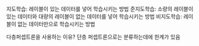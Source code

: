 지도학습: 레이블이 있는 데이터를 넣어 학습시키는 방법
준지도학습: 소량의 레이블이 있는 데이터와 대량의 레이블이 없는 데이터를 넣어 학습시키는 방법
비지도학습: 레이블이 없는 데이터만으로 학습시키는 방법

다층퍼셉트론을 사용하는 이유? 단층 퍼셉트론으로는 분류하는데에 한계가 있음